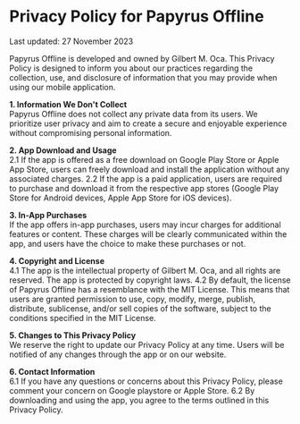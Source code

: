 # Privacy Policy for Papyrus Offline

Last updated: 27 November 2023

Papyrus Offline is developed and owned by Gilbert M. Oca. This Privacy Policy is designed to inform you about our practices regarding the collection, use, and disclosure of information that you may provide when using our mobile application.

**1. Information We Don't Collect**  
Papyrus Offline does not collect any private data from its users. We prioritize user privacy and aim to create a secure and enjoyable experience without compromising personal information.

**2. App Download and Usage**  
2.1 If the app is offered as a free download on Google Play Store or Apple App Store, users can freely download and install the application without any associated charges.
2.2 If the app is a paid application, users are required to purchase and download it from the respective app stores (Google Play Store for Android devices, Apple App Store for iOS devices).

**3. In-App Purchases**  
If the app offers in-app purchases, users may incur charges for additional features or content. These charges will be clearly communicated within the app, and users have the choice to make these purchases or not.

**4. Copyright and License**  
4.1 The app is the intellectual property of Gilbert M. Oca, and all rights are reserved. The app is protected by copyright laws.
4.2 By default, the license of Papyrus Offline has a resemblance with the MIT License. This means that users are granted permission to use, copy, modify, merge, publish, distribute, sublicense, and/or sell copies of the software, subject to the conditions specified in the MIT License.

**5. Changes to This Privacy Policy**  
We reserve the right to update our Privacy Policy at any time. Users will be notified of any changes through the app or on our website.

**6. Contact Information**  
6.1 If you have any questions or concerns about this Privacy Policy, please comment your concern on Google playstore or Apple Store.
6.2 By downloading and using the app, you agree to the terms outlined in this Privacy Policy.
